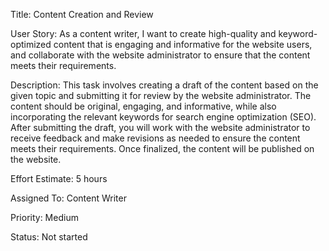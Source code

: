 Title: Content Creation and Review

User Story: As a content writer, I want to create high-quality and keyword-optimized content that is engaging and informative for the website users, and collaborate with the website administrator to ensure that the content meets their requirements.

Description: This task involves creating a draft of the content based on the given topic and submitting it for review by the website administrator. The content should be original, engaging, and informative, while also incorporating the relevant keywords for search engine optimization (SEO). After submitting the draft, you will work with the website administrator to receive feedback and make revisions as needed to ensure the content meets their requirements. Once finalized, the content will be published on the website.

Effort Estimate: 5 hours

Assigned To: Content Writer

Priority: Medium

Status: Not started